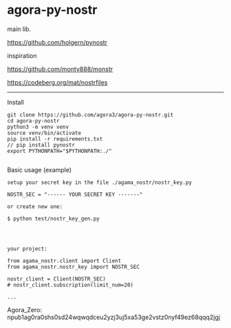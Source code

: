 # agora-py-nostr

main lib.

https://github.com/holgern/pynostr

inspiration

https://github.com/monty888/monstr

https://codeberg.org/mat/nostrfiles


---

Install

```
git clone https://github.com/agora3/agora-py-nostr.git
cd agora-py-nostr
python3 -m venv venv  
source venv/bin/activate
pip install -r requirements.txt
// pip install pynostr 
export PYTHONPATH="$PYTHONPATH:./"


```

Basic usage (example)

```
setup your secret key in the file ./agama_nostr/nostr_key.py

NOSTR_SEC = "------ YOUR SECRET KEY -------"

or create new one:

$ python test/nostr_key_gen.py




your project:

from agama_nostr.client import Client 
from agama_nostr.nostr_key import NOSTR_SEC

nostr_client = Client(NOSTR_SEC)
# nostr_client.subscription(limit_num=20) 

...
```

Agora_Zero: npub1ag0ra0shs0sd24wqwqdceu2yzj3uj5xa53ge2vstz0nyf49ez68qqq2jgj

